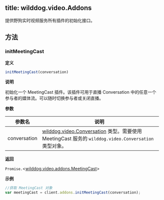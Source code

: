 ﻿
title: wilddog.video.Addons
---

提供野狗实时视频服务所有插件的初始化接口。

## 方法

### initMeetingCast

**定义**

```js
initMeetingCast(conversation)
```

**说明**

初始化一个 MeetingCast 插件。该插件可用于直播 Conversation 中的任意一个参与者的媒体流。可以随时切换参与者或关闭直播。

**参数**

| 参数名 | 说明 |
|---|---|
| conversation | [wilddog.video.Conversation](/api/video/web/conversation.html) 类型。需要使用 MeetingCast 服务的 `wilddog.video.Conversation` 类型对象。 |

**返回**

`Promise.`<[wilddog.video.addons.MeetingCast](/api/video/web/meetingCast.html)>

**示例**

```js
//获取 MeetingCast 对象
var meetingCast = client.addons.initMeetingCast(conversation);
```

